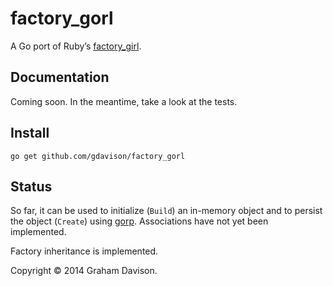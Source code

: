 factory_gorl
============

A Go port of Ruby’s [factory_girl](https://github.com/thoughtbot/factory_girl).

Documentation
-------------
Coming soon. In the meantime, take a look at the tests.

Install
-------
```shell
go get github.com/gdavison/factory_gorl
```

Status
------
So far, it can be used to initialize (`Build`) an in-memory object and to persist the
object (`Create`) using [gorp](https://github.com/coopernurse/gorp). Associations have not yet been implemented.

Factory inheritance is implemented.

Copyright © 2014 Graham Davison.
